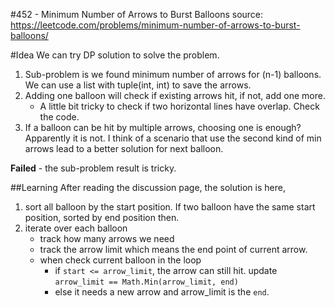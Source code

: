 #452 - Minimum Number of Arrows to Burst Balloons
source: https://leetcode.com/problems/minimum-number-of-arrows-to-burst-balloons/

#Idea
We can try DP solution to solve the problem. 

1. Sub-problem is we found minimum number of arrows for (n-1) balloons. We can use a list with tuple(int, int) to save the arrows.
2. Adding one balloon will check if existing arrows hit, if not, add one more.
	* A little bit tricky to check if two horizontal lines have overlap. Check the code.
3. If a balloon can be hit by multiple arrows, choosing one is enough? Apparently it is not. I think of a scenario that use the second kind of min arrows lead to a better solution for next balloon. 

**Failed** - the sub-problem result is tricky. 

##Learning
After reading the discussion page, the solution is here,

1. sort all balloon by the start position. If two balloon have the same start position, sorted by end position then.
2. iterate over each balloon
	* track how many arrows we need
	* track the arrow limit which means the end point of current arrow.
	* when check current balloon in the loop
		* if `start <= arrow_limit`, the arrow can still hit. update `arrow_limit == Math.Min(arrow_limit, end)`
		* else it needs a new arrow and arrow_limit is the `end`.
